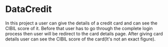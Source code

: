 # DataCredit
In this project a user can give the details of a credit card and can see the CIBIL score of it.
Before that user has to go through the complete login process then user will be redirect to the card details page.
After giving card details user can see the CIBIL score of the card(It's not an exact figure).
